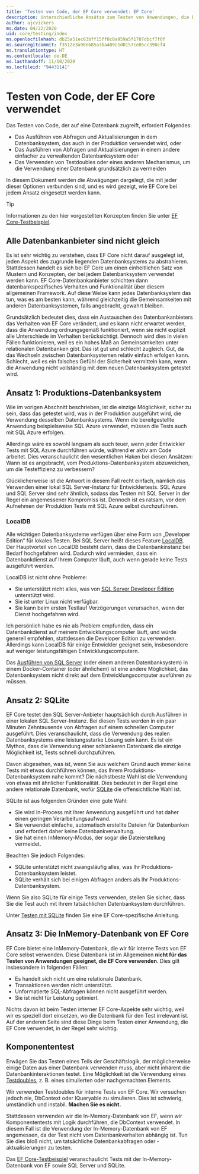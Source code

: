 ```yaml
---
title: 'Testen von Code, der EF Core verwendet: EF Core'
description: Unterschiedliche Ansätze zum Testen von Anwendungen, die Entity Framework Core verwenden
author: ajcvickers
ms.date: 04/22/2020
uid: core/testing/index
ms.openlocfilehash: db25a51ec83bff15ff8c8a959a5f1707dbcf7f0f
ms.sourcegitcommit: f3512e3a98e685a3ba409c1d0157ce85cc390cf4
ms.translationtype: HT
ms.contentlocale: de-DE
ms.lasthandoff: 11/10/2020
ms.locfileid: "94431141"
---
```

# <a name="testing-code-that-uses-ef-core"></a>Testen von Code, der EF Core verwendet

Das Testen von Code, der auf eine Datenbank zugreift, erfordert Folgendes:

* Das Ausführen von Abfragen und Aktualisierungen in dem Datenbanksystem, das auch in der Produktion verwendet wird, oder
* Das Ausführen von Abfragen und Aktualisierungen in einem andere einfacher zu verwaltenden Datenbanksystem oder
* Das Verwenden von Testdoubles oder eines anderen Mechanismus, um die Verwendung einer Datenbank grundsätzlich zu vermeiden

In diesem Dokument werden die Abwägungen dargelegt, die mit jeder dieser Optionen verbunden sind, und es wird gezeigt, wie EF Core bei jedem Ansatz eingesetzt werden kann.  

> [!TIP]
> Informationen zu den hier vorgestellten Konzepten finden Sie unter [EF Core-Testbeispiel](xref:core/testing/testing-sample).

## <a name="all-database-providers-are-not-equal"></a>Alle Datenbankanbieter sind nicht gleich

Es ist sehr wichtig zu verstehen, dass EF Core nicht darauf ausgelegt ist, jeden Aspekt des zugrunde liegenden Datenbanksystems zu abstrahieren.
Stattdessen handelt es sich bei EF Core um einen einheitlichen Satz von Mustern und Konzepten, der bei jedem Datenbanksystem verwendet werden kann.
EF Core-Datenbankanbieter schichten dann datenbankspezifisches Verhalten und Funktionalität über diesem allgemeinen Framework.
Auf diese Weise kann jedes Datenbanksystem das tun, was es am besten kann, während gleichzeitig die Gemeinsamkeiten mit anderen Datenbanksystemen, falls angebracht, gewahrt bleiben.

Grundsätzlich bedeutet dies, dass ein Austauschen des Datenbankanbieters das Verhalten von EF Core verändert, und es kann nicht erwartet werden, dass die Anwendung ordnungsgemäß funktioniert, wenn sie nicht explizit alle Unterschiede im Verhalten berücksichtigt.
Dennoch wird dies in vielen Fällen funktionieren, weil es ein hohes Maß an Gemeinsamkeiten unter relationalen Datenbanken gibt.
Das ist gut und schlecht zugleich.
Gut, da das Wechseln zwischen Datenbanksystemen relativ einfach erfolgen kann.
Schlecht, weil es ein falsches Gefühl der Sicherheit vermitteln kann, wenn die Anwendung nicht vollständig mit dem neuen Datenbanksystem getestet wird.  

## <a name="approach-1-production-database-system"></a>Ansatz 1: Produktions-Datenbanksystem

Wie im vorigen Abschnitt beschrieben, ist die einzige Möglichkeit, sicher zu sein, dass das getestet wird, was in der Produktion ausgeführt wird, die Verwendung desselben Datenbanksystems.
Wenn die bereitgestellte Anwendung beispielsweise SQL Azure verwendet, müssen die Tests auch mit SQL Azure erfolgen.

Allerdings wäre es sowohl langsam als auch teuer, wenn jeder Entwickler Tests mit SQL Azure durchführen würde, während er aktiv am Code arbeitet.
Dies veranschaulicht den wesentlichen Haken bei diesen Ansätzen: Wann ist es angebracht, vom Produktions-Datenbanksystem abzuweichen, um die Testeffizienz zu verbessern?

Glücklicherweise ist die Antwort in diesem Fall recht einfach, nämlich das Verwenden einer lokal SQL Server-Instanz für Entwicklertests.
SQL Azure und SQL Server sind sehr ähnlich, sodass das Testen mit SQL Server in der Regel ein angemessener Kompromiss ist.
Dennoch ist es ratsam, vor dem Aufnehmen der Produktion Tests mit SQL Azure selbst durchzuführen.

### <a name="localdb"></a>LocalDB

Alle wichtigen Datenbanksysteme verfügen über eine Form von „Developer Edition“ für lokales Testen.
Bei SQL Server heißt dieses Feature [LocalDB](/sql/database-engine/configure-windows/sql-server-express-localdb).
Der Hauptvorteil von LocalDB besteht darin, dass die Datenbankinstanz bei Bedarf hochgefahren wird.
Dadurch wird vermieden, dass ein Datenbankdienst auf Ihrem Computer läuft, auch wenn gerade keine Tests ausgeführt werden.

LocalDB ist nicht ohne Probleme:

* Sie unterstützt nicht alles, was von [SQL Server Developer Edition](/sql/sql-server/editions-and-components-of-sql-server-version-15?view=sql-server-ver15&preserve-view=true) unterstützt wird.
* Sie ist unter Linux nicht verfügbar.
* Sie kann beim ersten Testlauf Verzögerungen verursachen, wenn der Dienst hochgefahren wird.

Ich persönlich habe es nie als Problem empfunden, dass ein Datenbankdienst auf meinem Entwicklungscomputer läuft, und würde generell empfehlen, stattdessen die Developer Edition zu verwenden.
Allerdings kann LocalDB für einige Entwickler geeignet sein, insbesondere auf weniger leistungsfähigen Entwicklungscomputern.

Das [Ausführen von SQL Server](/sql/linux/quickstart-install-connect-docker) (oder einem anderen Datenbanksystem) in einem Docker-Container (oder ähnlichem) ist eine andere Möglichkeit, das Datenbanksystem nicht direkt auf dem Entwicklungscomputer ausführen zu müssen.  

## <a name="approach-2-sqlite"></a>Ansatz 2: SQLite

EF Core testet den SQL Server-Anbieter hauptsächlich durch Ausführen in einer lokalen SQL Server-Instanz.
Bei diesen Tests werden in ein paar Minuten Zehntausende von Abfragen auf einem schnellen Computer ausgeführt.
Dies veranschaulicht, dass die Verwendung des realen Datenbanksystems eine leistungsstarke Lösung sein kann.
Es ist ein Mythos, dass die Verwendung einer schlankeren Datenbank die einzige Möglichkeit ist, Tests schnell durchzuführen.

Davon abgesehen, was ist, wenn Sie aus welchem Grund auch immer keine Tests mit etwas durchführen können, das Ihrem Produktions-Datenbanksystem nahe kommt?
Die nächstbeste Wahl ist die Verwendung von etwas mit ähnlicher Funktionalität.
Dies bedeutet in der Regel eine andere relationale Datenbank, wofür [SQLite](https://sqlite.org/index.html) die offensichtliche Wahl ist.

SQLite ist aus folgenden Gründen eine gute Wahl:

* Sie wird In-Process mit Ihrer Anwendung ausgeführt und hat daher einen geringen Verarbeitungsaufwand.
* Sie verwendet einfache, automatisch erstellte Dateien für Datenbanken und erfordert daher keine Datenbankverwaltung.
* Sie hat einen InMemory-Modus, der sogar die Dateierstellung vermeidet.

Beachten Sie jedoch Folgendes:

* SQLite unterstützt nicht zwangsläufig alles, was Ihr Produktions-Datenbanksystem leistet.
* SQLite verhält sich bei einigen Abfragen anders als Ihr Produktions-Datenbanksystem.

Wenn Sie also SQLite für einige Tests verwenden, stellen Sie sicher, dass Sie die Test auch mit Ihrem tatsächlichen Datenbanksystem durchführen.

Unter [Testen mit SQLite](xref:core/testing/sqlite) finden Sie eine EF Core-spezifische Anleitung.

## <a name="approach-3-the-ef-core-in-memory-database"></a>Ansatz 3: Die InMemory-Datenbank von EF Core

EF Core bietet eine InMemory-Datenbank, die wir für interne Tests von EF Core selbst verwenden.
Diese Datenbank ist im Allgemeinen **nicht für das Testen von Anwendungen geeignet, die EF Core verwenden**. Dies gilt insbesondere in folgenden Fällen:

* Es handelt sich nicht um eine relationale Datenbank.
* Transaktionen werden nicht unterstützt.
* Unformatierte SQL-Abfragen können nicht ausgeführt werden.
* Sie ist nicht für Leistung optimiert.

Nichts davon ist beim Testen interner EF Core-Aspekte sehr wichtig, weil wir es speziell dort einsetzen, wo die Datenbank für den Test irrelevant ist.
Auf der anderen Seite sind diese Dinge beim Testen einer Anwendung, die EF Core verwendet, in der Regel sehr wichtig.

## <a name="unit-testing"></a>Komponententest

Erwägen Sie das Testen eines Teils der Geschäftslogik, der möglicherweise einige Daten aus einer Datenbank verwenden muss, aber nicht inhärent die Datenbankinteraktionen testet.
Eine Möglichkeit ist die Verwendung eines [Testdoubles](https://en.wikipedia.org/wiki/Test_double), z. B. eines simulierten oder nachgemachten Elements.

Wir verwenden Testdoubles für interne Tests von EF Core.
Wir versuchen jedoch nie, DbContext oder IQueryable zu simulieren.
Dies ist schwierig, umständlich und instabil.
**Machen Sie es nicht.**

Stattdessen verwenden wir die In-Memory-Datenbank von EF, wenn wir Komponententests mit Logik durchführen, die DbContext verwendet.
In diesem Fall ist die Verwendung der In-Memory-Datenbank von EF angemessen, da der Test nicht vom Datenbankverhalten abhängig ist.
Tun Sie dies bloß nicht, um tatsächliche Datenbankabfragen oder -aktualisierungen zu testen.

Das [EF Core-Testbeispiel](xref:core/testing/testing-sample) veranschaulicht Tests mit der In-Memory-Datenbank von EF sowie SQL Server und SQLite.
